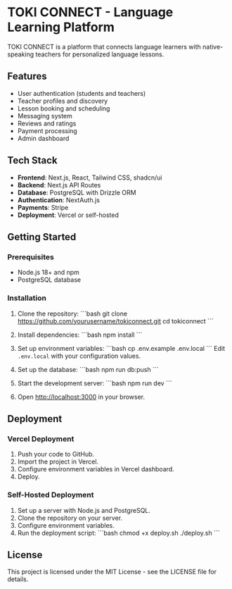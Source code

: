 # TOKI CONNECT - Language Learning Platform

TOKI CONNECT is a platform that connects language learners with native-speaking teachers for personalized language lessons.

## Features

- User authentication (students and teachers)
- Teacher profiles and discovery
- Lesson booking and scheduling
- Messaging system
- Reviews and ratings
- Payment processing
- Admin dashboard

## Tech Stack

- **Frontend**: Next.js, React, Tailwind CSS, shadcn/ui
- **Backend**: Next.js API Routes
- **Database**: PostgreSQL with Drizzle ORM
- **Authentication**: NextAuth.js
- **Payments**: Stripe
- **Deployment**: Vercel or self-hosted

## Getting Started

### Prerequisites

- Node.js 18+ and npm
- PostgreSQL database

### Installation

1. Clone the repository:
   \`\`\`bash
   git clone https://github.com/yourusername/tokiconnect.git
   cd tokiconnect
   \`\`\`

2. Install dependencies:
   \`\`\`bash
   npm install
   \`\`\`

3. Set up environment variables:
   \`\`\`bash
   cp .env.example .env.local
   \`\`\`
   Edit `.env.local` with your configuration values.

4. Set up the database:
   \`\`\`bash
   npm run db:push
   \`\`\`

5. Start the development server:
   \`\`\`bash
   npm run dev
   \`\`\`

6. Open [http://localhost:3000](http://localhost:3000) in your browser.

## Deployment

### Vercel Deployment

1. Push your code to GitHub.
2. Import the project in Vercel.
3. Configure environment variables in Vercel dashboard.
4. Deploy.

### Self-Hosted Deployment

1. Set up a server with Node.js and PostgreSQL.
2. Clone the repository on your server.
3. Configure environment variables.
4. Run the deployment script:
   \`\`\`bash
   chmod +x deploy.sh
   ./deploy.sh
   \`\`\`

## License

This project is licensed under the MIT License - see the LICENSE file for details.
